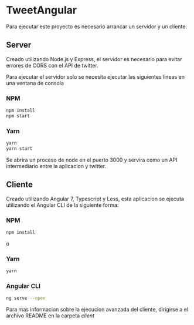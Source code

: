 # TweetAngular

Para ejecutar este proyecto es necesario arrancar un servidor y un cliente.

## Server

Creado utilizando Node.js y Express, el servidor es necesario para evitar errores de CORS con el API de twitter.

Para ejecutar el servidor solo se necesita ejecutar las siguientes lineas en una ventana de consola

### NPM
```bash
npm install
npm start
```

### Yarn
```bash
yarn
yarn start
```

Se abrira un proceso de node en el puerto 3000 y servira como un API intermediario entre la aplicacion y twitter.

## Cliente

Creado utilizando Angular 7, Typescript y Less, esta aplicacion se ejecuta utilizando el Angular CLI de la siguiente forma:

### NPM
```bash
npm install
```
o

### Yarn
```bash
yarn
````

### Angular CLI

```bash
ng serve --open
```

Para mas informacion sobre la ejecucion avanzada del cliente, dirigirse a el archivo README en la carpeta *client*
